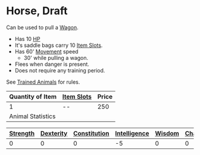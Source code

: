 ---
---

# Horse, Draft

Can be used to pull a [Wagon](Wagon.md). 

* Has 10 [HP](../../../../../Player%20Characters/Derived%20Statistics/Health%20Points.md)
* It's saddle bags carry 10 [Item Slots](../../../../../Player%20Characters/Derived%20Statistics/Item%20Slots.md). 
* Has 60' [Movement](../../../../../Game%20Procedures/Movement.md) speed
  * 30' while pulling a wagon. 
* Flees when danger is present.
* Does not require any training period.

See [Trained Animals](../../../Trained%20Animals.md) for rules.

|Quantity of Item|[Item Slots](../../../../../Player%20Characters/Derived%20Statistics/Item%20Slots.md)|Price|
|----------------|----------|-----|
|1|--|250|
|Animal Statistics|||

|[Strength](../../../../../Player%20Characters/Chosen%20Statistics/Strength.md)|[Dexterity](../../../../../Player%20Characters/Chosen%20Statistics/Dexterity.md)|[Constitution](../../../../../Player%20Characters/Chosen%20Statistics/Constitution.md)|[Intelligence](../../../../../Player%20Characters/Chosen%20Statistics/Intelligence.md)|[Wisdom](../../../../../Player%20Characters/Chosen%20Statistics/Wisdom.md)<br>|[Charisma](../../../../../Player%20Characters/Chosen%20Statistics/Charisma.md)<br>|
|--------|---------|------------|------------|------|--------|
|0|0|0|-5|0|0|
